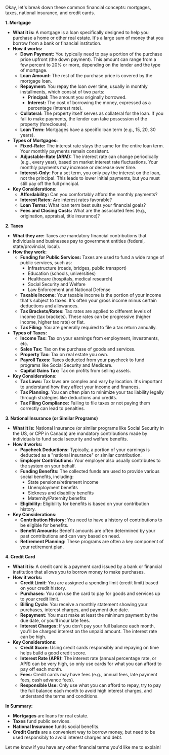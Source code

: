 Okay, let's break down these common financial concepts: mortgages, taxes, national insurance, and credit cards.

**1. Mortgage**

*   **What it is:** A mortgage is a loan specifically designed to help you purchase a home or other real estate. It's a large sum of money that you borrow from a bank or financial institution.
*   **How it works:**
    *   **Down Payment:** You typically need to pay a portion of the purchase price upfront (the down payment). This amount can range from a few percent to 20% or more, depending on the lender and the type of mortgage.
    *   **Loan Amount:** The rest of the purchase price is covered by the mortgage loan.
    *   **Repayment:** You repay the loan over time, usually in monthly installments, which consist of two parts:
        *   **Principal:** The amount you originally borrowed.
        *   **Interest:** The cost of borrowing the money, expressed as a percentage (interest rate).
    *   **Collateral:** The property itself serves as collateral for the loan. If you fail to make payments, the lender can take possession of the property (foreclosure).
    *   **Loan Term:** Mortgages have a specific loan term (e.g., 15, 20, 30 years).
*   **Types of Mortgages:**
    *   **Fixed-Rate:** The interest rate stays the same for the entire loan term. Your monthly payments remain consistent.
    *   **Adjustable-Rate (ARM):** The interest rate can change periodically (e.g., every year), based on market interest rate fluctuations. Your monthly payments may increase or decrease over time.
    *   **Interest-Only:** For a set term, you only pay the interest on the loan, not the principal. This leads to lower initial payments, but you must still pay off the full principal.
*   **Key Considerations:**
    *   **Affordability:** Can you comfortably afford the monthly payments?
    *   **Interest Rates:** Are interest rates favorable?
    *   **Loan Terms:** What loan term best suits your financial goals?
    *   **Fees and Closing Costs:** What are the associated fees (e.g., origination, appraisal, title insurance)?

**2. Taxes**

*   **What they are:** Taxes are mandatory financial contributions that individuals and businesses pay to government entities (federal, state/provincial, local).
*   **How they work:**
    *   **Funding for Public Services:** Taxes are used to fund a wide range of public services, such as:
        *   Infrastructure (roads, bridges, public transport)
        *   Education (schools, universities)
        *   Healthcare (hospitals, medical research)
        *   Social Security and Welfare
        *   Law Enforcement and National Defense
    *   **Taxable Income:** Your taxable income is the portion of your income that's subject to taxes. It's often your gross income minus certain deductions and allowances.
    *   **Tax Brackets/Rates:** Tax rates are applied to different levels of income (tax brackets). These rates can be progressive (higher income, higher tax rate) or flat.
    *   **Tax Filing:** You are generally required to file a tax return annually.
*   **Types of Taxes:**
    *   **Income Tax:** Tax on your earnings from employment, investments, etc.
    *   **Sales Tax:** Tax on the purchase of goods and services.
    *   **Property Tax:** Tax on real estate you own.
    *   **Payroll Taxes:** Taxes deducted from your paycheck to fund programs like Social Security and Medicare.
    *   **Capital Gains Tax:** Tax on profits from selling assets.
*   **Key Considerations:**
    *   **Tax Laws:** Tax laws are complex and vary by location. It's important to understand how they affect your income and finances.
    *   **Tax Planning:** You can often plan to minimize your tax liability legally through strategies like deductions and credits.
    *   **Tax Filing Compliance:** Failing to file taxes or not paying them correctly can lead to penalties.

**3. National Insurance (or Similar Programs)**

*   **What it is:** National Insurance (or similar programs like Social Security in the US, or CPP in Canada) are mandatory contributions made by individuals to fund social security and welfare benefits.
*   **How it works:**
    *   **Paycheck Deductions:** Typically, a portion of your earnings is deducted as a "national insurance" or similar contribution.
    *   **Employer Contributions:** Your employer also usually contributes to the system on your behalf.
    *   **Funding Benefits:** The collected funds are used to provide various social benefits, including:
        *   State pensions/retirement income
        *   Unemployment benefits
        *   Sickness and disability benefits
        *   Maternity/Paternity benefits
    *   **Eligibility:** Eligibility for benefits is based on your contribution history.
*   **Key Considerations:**
    *   **Contribution History:** You need to have a history of contributions to be eligible for benefits.
    *   **Benefit Amounts:** Benefit amounts are often determined by your past contributions and can vary based on need.
    *   **Retirement Planning:** These programs are often a key component of your retirement plan.

**4. Credit Card**

*   **What it is:** A credit card is a payment card issued by a bank or financial institution that allows you to borrow money to make purchases.
*   **How it works:**
    *   **Credit Limit:** You are assigned a spending limit (credit limit) based on your credit history.
    *   **Purchases:** You can use the card to pay for goods and services up to your credit limit.
    *   **Billing Cycle:** You receive a monthly statement showing your purchases, interest charges, and payment due date.
    *   **Repayment:** You must make at least the minimum payment by the due date, or you'll incur late fees.
    *   **Interest Charges:** If you don't pay your full balance each month, you'll be charged interest on the unpaid amount. The interest rate can be high.
*   **Key Considerations:**
    *   **Credit Score:** Using credit cards responsibly and repaying on time helps build a good credit score.
    *   **Interest Rate (APR):** The interest rate (annual percentage rate, or APR) can be very high, so only use cards for what you can afford to pay off each month.
    *   **Fees:** Credit cards may have fees (e.g., annual fees, late payment fees, cash advance fees).
    *   **Responsible Use:** Only use what you can afford to repay, try to pay the full balance each month to avoid high interest charges, and understand the terms and conditions.

**In Summary:**

*   **Mortgages** are loans for real estate.
*   **Taxes** fund public services.
*   **National Insurance** funds social benefits.
*   **Credit Cards** are a convenient way to borrow money, but need to be used responsibly to avoid interest charges and debt.

Let me know if you have any other financial terms you'd like me to explain!
